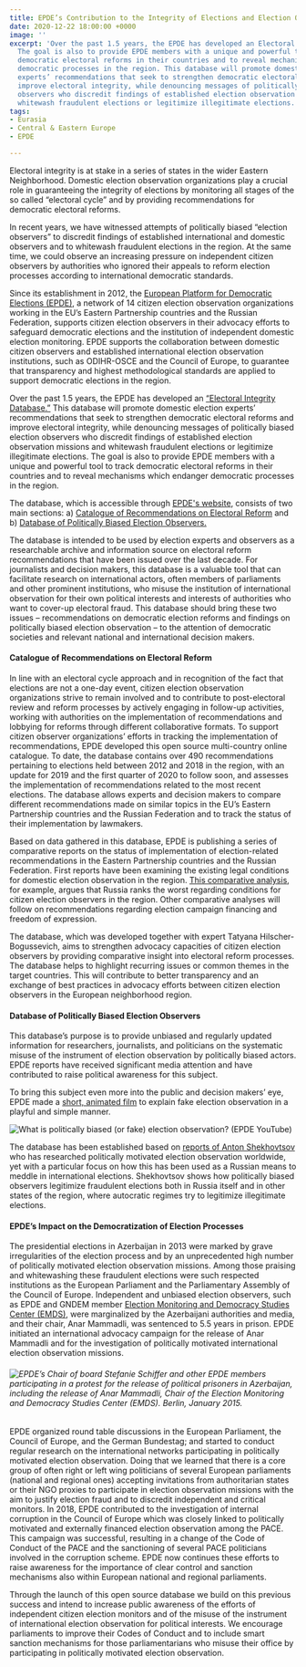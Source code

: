 ```yaml
---
title: EPDE’s Contribution to the Integrity of Elections and Election Observation
date: 2020-12-22 18:00:00 +0000
image: ''
excerpt: 'Over the past 1.5 years, the EPDE has developed an Electoral Integrity Database.
  The goal is also to provide EPDE members with a unique and powerful tool to track
  democratic electoral reforms in their countries and to reveal mechanisms which endanger
  democratic processes in the region. This database will promote domestic election
  experts’ recommendations that seek to strengthen democratic electoral reforms and
  improve electoral integrity, while denouncing messages of politically biased election
  observers who discredit findings of established election observation missions and
  whitewash fraudulent elections or legitimize illegitimate elections. '
tags:
- Eurasia
- Central & Eastern Europe
- EPDE

---
```

Electoral integrity is at stake in a series of states in the wider Eastern Neighborhood.  Domestic election observation organizations play a crucial role in guaranteeing the integrity of elections by monitoring all stages of the so called “electoral cycle” and by providing recommendations for democratic electoral reforms.

In recent years, we have witnessed attempts of politically biased “election observers” to discredit findings of established international and domestic observers and to whitewash fraudulent elections in the region. At the same time, we could observe an increasing pressure on independent citizen observers by authorities who ignored their appeals to reform election processes according to international democratic standards.

Since its establishment in 2012, the [European Platform for Democratic Elections (EPDE)](https://www.epde.org/en/ "EPDE website"), a network of 14 citizen election observation organizations working in the EU’s Eastern Partnership countries and the Russian Federation, supports citizen election observers in their advocacy efforts to safeguard democratic elections and the institution of independent domestic election monitoring. EPDE supports the collaboration between domestic citizen observers and established international election observation institutions, such as ODIHR-OSCE and the Council of Europe, to guarantee that transparency and highest methodological standards are applied to support democratic elections in the region.

Over the past 1.5 years, the EPDE has developed an [“Electoral Integrity Database.”](https://www.electoral-integrity.org/ "EDPE Electoral Integrity Database") This database will promote domestic election experts’ recommendations that seek to strengthen democratic electoral reforms and improve electoral integrity, while denouncing messages of politically biased election observers who discredit findings of established election observation missions and whitewash fraudulent elections or legitimize illegitimate elections. The goal is also to provide EPDE members with a unique and powerful tool to track democratic electoral reforms in their countries and to reveal mechanisms which endanger democratic processes in the region.

The database, which is accessible through [EPDE's website](https://db.epde.org/ "EPDE Databases"), consists of two main sections: a) [Catalogue of Recommendations on Electoral Reform](https://www.electoral-reform.org/recommendations-on-electoral-reform.html "EPDE Catalogue of Recommendations on Electoral Reform") and b) [Database of Politically Biased Election Observers.](https://www.fakeobservers.org/politically-biased-election-observers.html "EPDE Database of Politically Biased Election Observers")

The database is intended to be used by election experts and observers as a researchable archive and information source on electoral reform recommendations that have been issued over the last decade. For journalists and decision makers, this database is a valuable tool that can facilitate research on international actors, often members of parliaments and other prominent institutions, who misuse the institution of international observation for their own political interests and interests of authorities who want to cover-up electoral fraud. This database should bring these two issues – recommendations on democratic election reforms and findings on politically biased election observation – to the attention of democratic societies and relevant national and international decision makers.

#### Catalogue of Recommendations on Electoral Reform

In line with an electoral cycle approach and in recognition of the fact that elections are not a one-day event, citizen election observation organizations strive to remain involved and to contribute to post-electoral review and reform processes by actively engaging in follow-up activities, working with authorities on the implementation of recommendations and lobbying for reforms through different collaborative formats. To support citizen observer organizations’ efforts in tracking the implementation of recommendations, EPDE developed this open source multi-country online catalogue. To date, the database contains over 490 recommendations pertaining to elections held between 2012 and 2018 in the region, with an update for 2019 and the first quarter of 2020 to follow soon, and assesses the implementation of recommendations related to the most recent elections. The database allows experts and decision makers to compare different recommendations made on similar topics in the EU’s Eastern Partnership countries and the Russian Federation and to track the status of their implementation by lawmakers. 

Based on data gathered in this database, EPDE is publishing a series of comparative reports on the status of implementation of election-related recommendations in the Eastern Partnership countries and the Russian Federation. First reports have been examining the existing legal conditions for domestic election observation in the region. [This comparative analysis](https://www.epde.org/en/news/details/comparative-study-on-conditions-for-citizen-election-observation-in-the-eueap-and-russia-2475.html "EPDE comparative analysis"), for example, argues that Russia ranks the worst regarding conditions for citizen election observers in the region. Other comparative analyses will follow on recommendations regarding election campaign financing and freedom of expression.

The database, which was developed together with expert Tatyana Hilscher-Bogussevich, aims to strengthen advocacy capacities of citizen election observers by providing comparative insight into electoral reform processes. The database helps to highlight recurring issues or common themes in the target countries. This will contribute to better transparency and an exchange of best practices in advocacy efforts between citizen election observers in the European neighborhood region.

#### Database of Politically Biased Election Observers

This database’s purpose is to provide unbiased and regularly updated information for researchers, journalists, and politicians on the systematic misuse of the instrument of election observation by politically biased actors. EPDE reports have received significant media attention and have contributed to raise political awareness for this subject. 

To bring this subject even more into the public and decision makers’ eye, EPDE made a [short, animated film](https://youtu.be/eE2MV68WT7o  'EDPE- "What is politically biased (or fake) election observation?"') to explain fake election observation in a playful and simple manner.

![What is politically biased (or fake) election observation? (EPDE YouTube)](https://res.cloudinary.com/gndem/image/upload/v1608661477/gndem/Screenshot_fake_observer_media_gscwtc.jpg "What is politically biased (or fake) election observation? (EDPE YouTube)")

The database has been established based on [reports of Anton Shekhovtsov](https://www.epde.org/en/documents/category/observe-the-observer-16.html "EDPE reports of Anton Shekhovtsov") who has researched politically motivated election observation worldwide, yet with a particular focus on how this has been used as a Russian means to meddle in international elections. Shekhovtsov shows how politically biased observers legitimize fraudulent elections both in Russia itself and in other states of the region, where autocratic regimes try to legitimize illegitimate elections.

#### EPDE’s Impact on the Democratization of Election Processes

The presidential elections in Azerbaijan in 2013 were marked by grave irregularities of the election process and by an unprecedented high number of politically motivated election observation missions. Among those praising and whitewashing these fraudulent elections were such respected institutions as the European Parliament and the Parliamentary Assembly of the Council of Europe. Independent and unbiased election observers, such as EPDE and GNDEM member [Election Monitoring and Democracy Studies Center (EMDS)](https://smdtaz.org/en/ "EMDS website"), were marginalized by the Azerbaijani authorities and media, and their chair, Anar Mammadli, was sentenced to 5.5 years in prison. EPDE initiated an international advocacy campaign for the release of Anar Mammadli and for the investigation of politically motivated international election observation missions. 

###### ![EPDE’s Chair of board Stefanie Schiffer and other EPDE members participating in a protest for the release of political prisoners in Azerbaijan, including the release of Anar Mammadli, Chair of the Election Monitoring and Democracy Studies Center (EMDS). Berlin, January 2015. ](https://res.cloudinary.com/gndem/image/upload/v1608661415/gndem/Free_Anar_protest_bcl6sc.jpg "EPDE’s Chair of board Stefanie Schiffer and other EPDE members participating in a protest for the release of political prisoners in Azerbaijan, including the release of Anar Mammadli, Chair of the Election Monitoring and Democracy Studies Center (EMDS). Berlin, January 2015. ")

EPDE organized round table discussions in the European Parliament, the Council of Europe, and the German Bundestag; and started to conduct regular research on the international networks participating in politically motivated election observation. Doing that we learned that there is a core group of often right or left wing politicians of several European parliaments (national and regional ones) accepting invitations from authoritarian states or their NGO proxies to participate in election observation missions with the aim to justify election fraud and to discredit independent and critical monitors. In 2018, EPDE contributed to the investigation of internal corruption in the Council of Europe which was closely linked to politically motivated and externally financed election observation among the PACE. This campaign was successful, resulting in a change of the Code of Conduct of the PACE and the sanctioning of several PACE politicians involved in the corruption scheme. EPDE now continues these efforts to raise awareness for the importance of clear control and sanction mechanisms also within European national and regional parliaments. 

Through the launch of this open source database we build on this previous success and intend to increase public awareness of the efforts of independent citizen election monitors and of the misuse of the instrument of international election observation for political interests. We encourage parliaments to improve their Codes of Conduct and to include smart sanction mechanisms for those parliamentarians who misuse their office by participating in politically motivated election observation.